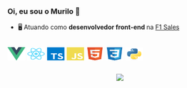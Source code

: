 ### Oi, eu sou o Murilo 👋

- 🖥️ Atuando como <b>desenvolvedor front-end </b> na <a href="http://f1sales.com.br">F1 Sales</a>

<div style="display: inline_block"><br> 
  <img align="center" alt="Vue" height="30" width="40" src="https://raw.githubusercontent.com/vuejs/art/a1c78b74569b70a25300925b4eacfefcc143b8f6/logo.svg">
  <img align="center" alt="React" height="30" width="40" src="https://raw.githubusercontent.com/devicons/devicon/master/icons/react/react-original.svg">
  <img align="center" alt="TypeScript" height="30" width="40" src="https://raw.githubusercontent.com/devicons/devicon/master/icons/typescript/typescript-plain.svg">
  <img align="center" alt="JavaScript" height="30" width="40" src="https://raw.githubusercontent.com/devicons/devicon/master/icons/javascript/javascript-plain.svg">
  <img align="center" alt="HTML" height="30" width="40" src="https://raw.githubusercontent.com/devicons/devicon/master/icons/html5/html5-original.svg">
  <img align="center" alt="CSS" height="30" width="40" src="https://raw.githubusercontent.com/devicons/devicon/master/icons/css3/css3-original.svg">
  <img align="center" alt="Python" height="30" width="40" src="https://raw.githubusercontent.com/devicons/devicon/master/icons/python/python-original.svg">
</div>

##

<div align="center">
  <a href="https://github.com/muri3m">
  <img height="180em" src="https://github-readme-stats.vercel.app/api/top-langs/?username=muri3m&layout=compact&langs_count=7&theme=dark"/>
</div>
